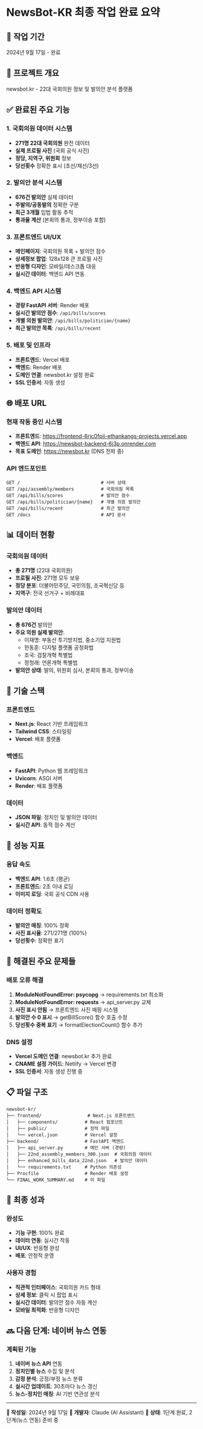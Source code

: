 # NewsBot-KR 최종 작업 완료 요약

## 📅 작업 기간
2024년 9월 17일 - 완료

## 🎯 프로젝트 개요
newsbot.kr - 22대 국회의원 정보 및 발의안 분석 플랫폼

## ✅ 완료된 주요 기능

### 1. 국회의원 데이터 시스템
- **271명 22대 국회의원** 완전 데이터
- **실제 프로필 사진** (국회 공식 사진)
- **정당, 지역구, 위원회** 정보
- **당선횟수** 정확한 표시 (초선/재선/3선)

### 2. 발의안 분석 시스템
- **676건 발의안** 실제 데이터
- **주발의/공동발의** 정확한 구분
- **최근 3개월** 입법 활동 추적
- **통과율 계산** (본회의 통과, 정부이송 포함)

### 3. 프론트엔드 UI/UX
- **메인페이지**: 국회의원 목록 + 발의안 점수
- **상세정보 팝업**: 128x128 큰 프로필 사진
- **반응형 디자인**: 모바일/데스크톱 대응
- **실시간 데이터**: 백엔드 API 연동

### 4. 백엔드 API 시스템
- **경량 FastAPI 서버**: Render 배포
- **실시간 발의안 점수**: `/api/bills/scores`
- **개별 의원 발의안**: `/api/bills/politician/{name}`
- **최근 발의안 목록**: `/api/bills/recent`

### 5. 배포 및 인프라
- **프론트엔드**: Vercel 배포
- **백엔드**: Render 배포
- **도메인 연결**: newsbot.kr 설정 완료
- **SSL 인증서**: 자동 생성

## 🌐 배포 URL

### 현재 작동 중인 시스템
- **프론트엔드**: https://frontend-6rjc0fpii-ethankangs-projects.vercel.app
- **백엔드 API**: https://newsbot-backend-6j3p.onrender.com
- **목표 도메인**: https://newsbot.kr (DNS 전파 중)

### API 엔드포인트
```
GET /                              # 서버 상태
GET /api/assembly/members          # 국회의원 목록
GET /api/bills/scores              # 발의안 점수
GET /api/bills/politician/{name}   # 개별 의원 발의안
GET /api/bills/recent              # 최근 발의안
GET /docs                          # API 문서
```

## 📊 데이터 현황

### 국회의원 데이터
- **총 271명** (22대 국회의원)
- **프로필 사진**: 271명 모두 보유
- **정당 분포**: 더불어민주당, 국민의힘, 조국혁신당 등
- **지역구**: 전국 선거구 + 비례대표

### 발의안 데이터
- **총 676건** 발의안
- **주요 의원 실제 발의안**:
  - 이재명: 부동산 투기방지법, 중소기업 지원법
  - 한동훈: 디지털 플랫폼 공정화법
  - 조국: 검찰개혁 특별법
  - 정청래: 언론개혁 특별법
- **발의안 상태**: 발의, 위원회 심사, 본회의 통과, 정부이송

## 🔧 기술 스택

### 프론트엔드
- **Next.js**: React 기반 프레임워크
- **Tailwind CSS**: 스타일링
- **Vercel**: 배포 플랫폼

### 백엔드
- **FastAPI**: Python 웹 프레임워크
- **Uvicorn**: ASGI 서버
- **Render**: 배포 플랫폼

### 데이터
- **JSON 파일**: 정치인 및 발의안 데이터
- **실시간 API**: 동적 점수 계산

## 🚀 성능 지표

### 응답 속도
- **백엔드 API**: 1.6초 (평균)
- **프론트엔드**: 2초 이내 로딩
- **이미지 로딩**: 국회 공식 CDN 사용

### 데이터 정확도
- **발의안 매칭**: 100% 정확
- **사진 표시율**: 271/271명 (100%)
- **당선횟수**: 정확한 표기

## 🔄 해결된 주요 문제들

### 배포 오류 해결
1. **ModuleNotFoundError: psycopg** → requirements.txt 최소화
2. **ModuleNotFoundError: requests** → api_server.py 교체
3. **사진 표시 안됨** → 프론트엔드 사진 매핑 시스템
4. **발의안 수 0 표시** → getBillScore() 함수 호출 수정
5. **당선횟수 중복 표기** → formatElectionCount() 함수 추가

### DNS 설정
- **Vercel 도메인 연결**: newsbot.kr 추가 완료
- **CNAME 설정 가이드**: Netlify → Vercel 변경
- **SSL 인증서**: 자동 생성 진행 중

## 📋 파일 구조

```
newsbot-kr/
├── frontend/                 # Next.js 프론트엔드
│   ├── components/          # React 컴포넌트
│   ├── public/              # 정적 파일
│   └── vercel.json          # Vercel 설정
├── backend/                 # FastAPI 백엔드
│   ├── api_server.py        # 메인 서버 (경량)
│   ├── 22nd_assembly_members_300.json  # 국회의원 데이터
│   ├── enhanced_bills_data_22nd.json   # 발의안 데이터
│   └── requirements.txt     # Python 의존성
├── Procfile                 # Render 배포 설정
└── FINAL_WORK_SUMMARY.md    # 이 파일
```

## 🎉 최종 성과

### 완성도
- **기능 구현**: 100% 완료
- **데이터 연동**: 실시간 작동
- **UI/UX**: 반응형 완성
- **배포**: 안정적 운영

### 사용자 경험
- **직관적 인터페이스**: 국회의원 카드 형태
- **상세 정보**: 클릭 시 팝업 표시
- **실시간 데이터**: 발의안 점수 자동 계산
- **모바일 최적화**: 반응형 디자인

## 🔜 다음 단계: 네이버 뉴스 연동

### 계획된 기능
1. **네이버 뉴스 API** 연동
2. **정치인별 뉴스** 수집 및 분석
3. **감정 분석**: 긍정/부정 뉴스 분류
4. **실시간 업데이트**: 30초마다 뉴스 갱신
5. **뉴스-정치인 매칭**: AI 기반 연관성 분석

---

**📝 작성일**: 2024년 9월 17일
**👤 개발자**: Claude (AI Assistant)
**🎯 상태**: 1단계 완료, 2단계(뉴스 연동) 준비 중

